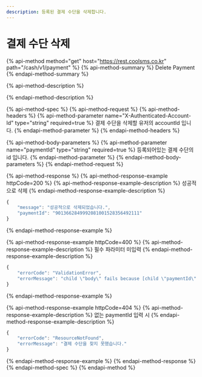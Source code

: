 ```yaml
---
description: 등록된 결제 수단을 삭제합니다.
---
```


# 결제 수단 삭제

{% api-method method="get" host="https://rest.coolsms.co.kr" path="/cash/v1/payment" %}
{% api-method-summary %}
Delete Payment
{% endapi-method-summary %}

{% api-method-description %}

{% endapi-method-description %}

{% api-method-spec %}
{% api-method-request %}
{% api-method-headers %}
{% api-method-parameter name="X-Authenticated-Account-Id" type="string" required=true %}
결제 수단을 삭제할 유저의 accountId 입니다.
{% endapi-method-parameter %}
{% endapi-method-headers %}

{% api-method-body-parameters %}
{% api-method-parameter name="paymentId" type="string" required=true %}
등록되어있는 결제 수단의 id 입니다.
{% endapi-method-parameter %}
{% endapi-method-body-parameters %}
{% endapi-method-request %}

{% api-method-response %}
{% api-method-response-example httpCode=200 %}
{% api-method-response-example-description %}
성공적으로 삭제
{% endapi-method-response-example-description %}

```javascript
{
    "message": "성공적으로 삭제되었습니다.",
    "paymentId": "9013662849992081001528356492111"
}
```
{% endapi-method-response-example %}

{% api-method-response-example httpCode=400 %}
{% api-method-response-example-description %}
필수 파라미터 미입력
{% endapi-method-response-example-description %}

```javascript
{
    "errorCode": "ValidationError",
    "errorMessage": "child \"body\" fails because [child \"paymentId\" fails because [\"paymentId\" is required]]"
}
```
{% endapi-method-response-example %}

{% api-method-response-example httpCode=404 %}
{% api-method-response-example-description %}
없는 paymentId 입력 시
{% endapi-method-response-example-description %}

```javascript
{
    "errorCode": "ResourceNotFound",
    "errorMessage": "결제 수단을 찾지 못했습니다."
}
```
{% endapi-method-response-example %}
{% endapi-method-response %}
{% endapi-method-spec %}
{% endapi-method %}



